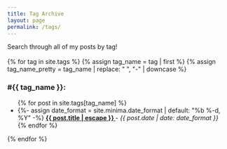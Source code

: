 ```yaml
---
title: Tag Archive
layout: page
permalink: /tags/
---
```


<div>
  Search through all of my posts by tag!
</div> 
<br>

<div id="tags-list">
{% for tag in site.tags %}
  {% assign tag_name = tag | first %}
  {% assign tag_name_pretty = tag_name | replace: " ", "-" | downcase %}
  <div class="tag-list" id="{{ tag_name_pretty | slugize }}">
    <h3 class="post-list-heading line-bottom"> #{{ tag_name }}: </h3>
    <a name="{{ tag_name | slugize }}"></a>
    <ul class="post-list post-list-narrow">
     {% for post in site.tags[tag_name] %}
     <li>
       {%- assign date_format = site.minima.date_format | default: "%b %-d, %Y" -%}
       <b>
         <a href="{{ post.url | relative_url }}">
           {{ post.title | escape }}
         </a>
       </b> - <i>{{ post.date | date: date_format }}</i>
     </li>
     {% endfor %}
    </ul>
  </div>
{% endfor %}
</div>

<div id="you-may-also-like" style="display: none;">
<br>
<br>
<hr>
  <h3>You may also like:</h3>
  <div id="other-tags-list"></div>
</div>

<script>
  document.addEventListener("DOMContentLoaded", function() {
    var hash = window.location.hash.substring(1);
    var tagsList = document.getElementById("tags-list");
    var otherTagsList = document.getElementById("other-tags-list");
    var youMayAlsoLike = document.getElementById("you-may-also-like");

    if (hash) {
      var currentTagElement = document.getElementById(hash);
      var allTags = Array.from(tagsList.children); 
      if (currentTagElement) {
        tagsList.innerHTML = "";
        tagsList.appendChild(currentTagElement);
        youMayAlsoLike.style.display = "block";

        allTags.forEach(function(tag) {
          if (tag.id !== hash) {
            otherTagsList.appendChild(tag.cloneNode(true));
          }
        });
      }
    }
  });
</script>
